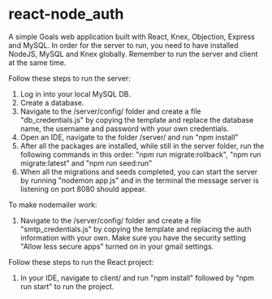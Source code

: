 # react-node_auth

A simple Goals web application built with React, Knex, Objection, Express and MySQL.
In order for the server to run, you need to have installed NodeJS, MySQL and Knex globally.
Remember to run the server and client at the same time. 


Follow these steps to run the server: 

1. Log in into your local MySQL DB.
2. Create a database.
3. Navigate to the /server/config/ folder and create a file "db_credentials.js" by copying the template and replace the database name, the username and password with your own credentials.
4. Open an IDE, navigate to the folder /server/ and run "npm install"
5. After all the packages are installed, while still in the server folder, run the following commands in this order: "npm run migrate:rollback", "npm run migrate:latest" and "npm run seed:run"
6. When all the migrations and seeds completed, you can start the server by running "nodemon app.js" and in the terminal the message server is listening on port 8080 should appear.

To make nodemailer work: 

1. Navigate to the /server/config/ folder and create a file "smtp_credentials.js" by copying the template and replacing the auth information with your own. Make sure you have the security setting "Allow less secure apps" turned on in your gmail settings. 

Follow these steps to run the React project:
1. In your IDE, navigate to client/ and run "npm install" followed by "npm run start" to run the project. 
